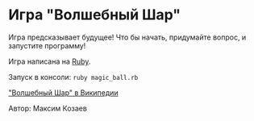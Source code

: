 Игра "Волшебный Шар"
====================

Игра предсказывает будущее! Что бы начать, придумайте вопрос, и запустите программу!

Игра написана на [Ruby](https://www.ruby-lang.org/en/).

Запуск в консоли: `ruby magic_ball.rb`

["Волшебный Шар" в Википедии](https://ru.wikipedia.org/wiki/Magic_8_ball)

Автор: Максим Козаев
